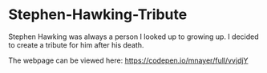 # Stephen-Hawking-Tribute
Stephen Hawking was always a person I looked up to growing up. I decided to create a tribute for him after his death.

The webpage can be viewed here: https://codepen.io/mnayer/full/vvjdjY
